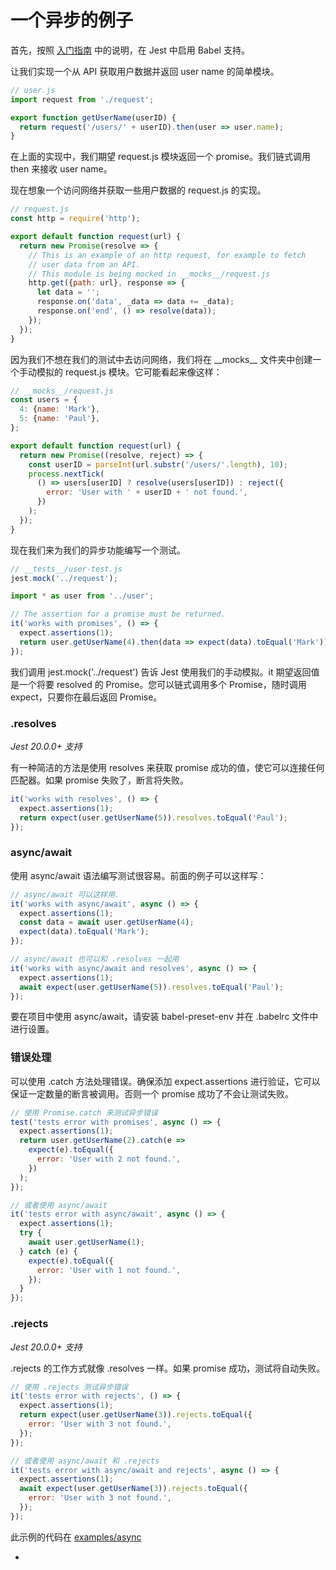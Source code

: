 # 一个异步的例子
首先，按照 [入门指南](https://facebook.github.io/jest/docs/getting-started.html#using-babel) 中的说明，在 Jest 中启用 Babel 支持。

让我们实现一个从 API 获取用户数据并返回 user name 的简单模块。

```javascript
// user.js
import request from './request';

export function getUserName(userID) {
  return request('/users/' + userID).then(user => user.name);
}
```

在上面的实现中，我们期望 request.js 模块返回一个 promise。我们链式调用 then 来接收 user name。

现在想象一个访问网络并获取一些用户数据的 request.js 的实现。

```javascript
// request.js
const http = require('http');

export default function request(url) {
  return new Promise(resolve => {
    // This is an example of an http request, for example to fetch
    // user data from an API.
    // This module is being mocked in __mocks__/request.js
    http.get({path: url}, response => {
      let data = '';
      response.on('data', _data => data += _data);
      response.on('end', () => resolve(data));
    });
  });
}
```

因为我们不想在我们的测试中去访问网络，我们将在 \_\_mocks\_\_ 文件夹中创建一个手动模拟的 request.js 模块。它可能看起来像这样：

```javascript
// __mocks__/request.js
const users = {
  4: {name: 'Mark'},
  5: {name: 'Paul'},
};

export default function request(url) {
  return new Promise((resolve, reject) => {
    const userID = parseInt(url.substr('/users/'.length), 10);
    process.nextTick(
      () => users[userID] ? resolve(users[userID]) : reject({
        error: 'User with ' + userID + ' not found.',
      })
    );
  });
}
```

现在我们来为我们的异步功能编写一个测试。

```javascript
// __tests__/user-test.js
jest.mock('../request');

import * as user from '../user';

// The assertion for a promise must be returned.
it('works with promises', () => {
  expect.assertions(1);
  return user.getUserName(4).then(data => expect(data).toEqual('Mark'));
});
```

我们调用 jest.mock('../request') 告诉 Jest 使用我们的手动模拟。it 期望返回值是一个将要 resolved 的 Promise。您可以链式调用多个 Promise，随时调用 expect，只要你在最后返回 Promise。

### .resolves
*Jest 20.0.0+ 支持*

有一种简洁的方法是使用 resolves 来获取 promise 成功的值，使它可以连接任何匹配器。如果 promise 失败了，断言将失败。

```javascript
it('works with resolves', () => {
  expect.assertions(1);
  return expect(user.getUserName(5)).resolves.toEqual('Paul');
});
```

### async/await
使用 async/await 语法编写测试很容易。前面的例子可以这样写：

```javascript
// async/await 可以这样用.
it('works with async/await', async () => {
  expect.assertions(1);
  const data = await user.getUserName(4);
  expect(data).toEqual('Mark');
});

// async/await 也可以和 .resolves 一起用
it('works with async/await and resolves', async () => {
  expect.assertions(1);
  await expect(user.getUserName(5)).resolves.toEqual('Paul');
});
```

要在项目中使用 async/await，请安装 babel-preset-env 并在 .babelrc 文件中进行设置。

### 错误处理

可以使用 .catch 方法处理错误。确保添加 expect.assertions 进行验证，它可以保证一定数量的断言被调用。否则一个 promise 成功了不会让测试失败。

```javascript
// 使用 Promise.catch 来测试异步错误
test('tests error with promises', async () => {
  expect.assertions(1);
  return user.getUserName(2).catch(e =>
    expect(e).toEqual({
      error: 'User with 2 not found.',
    })
  );
});

// 或者使用 async/await
it('tests error with async/await', async () => {
  expect.assertions(1);
  try {
    await user.getUserName(1);
  } catch (e) {
    expect(e).toEqual({
      error: 'User with 1 not found.',
    });
  }
});
```

### .rejects
*Jest 20.0.0+ 支持*

.rejects 的工作方式就像 .resolves 一样。如果 promise 成功，测试将自动失败。

```javascript
// 使用 .rejects 测试异步错误
it('tests error with rejects', () => {
  expect.assertions(1);
  return expect(user.getUserName(3)).rejects.toEqual({
    error: 'User with 3 not found.',
  });
});

// 或者使用 async/await 和 .rejects
it('tests error with async/await and rejects', async () => {
  expect.assertions(1);
  await expect(user.getUserName(3)).rejects.toEqual({
    error: 'User with 3 not found.',
  });
});
```

此示例的代码在 [examples/async](https://github.com/facebook/jest/tree/master/examples/async)






































*
